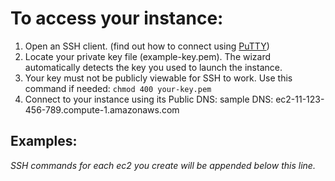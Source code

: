 To access your instance:
========================

1. Open an SSH client. (find out how to connect using [PuTTY](https://docs.aws.amazon.com/AWSEC2/latest/UserGuide/putty.html?icmpid=docs_ec2_console))
2. Locate your private key file (example-key.pem). The wizard automatically detects the key you used to launch the instance.
3. Your key must not be publicly viewable for SSH to work. Use this command if needed:
    `chmod 400 your-key.pem`
4. Connect to your instance using its Public DNS:
sample DNS: ec2-11-123-456-789.compute-1.amazonaws.com

Examples:
---------
*SSH commands for each ec2 you create will be appended below this line.*

